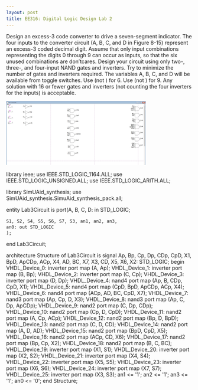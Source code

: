 ```yaml
---
layout: post
title: EE316: Digital Logic Design Lab 2
---
```


Design an excess-3 code converter to drive a seven-segment indicator. The four
inputs to the converter circuit (A, B, C, and D in Figure 8-15) represent an excess-3
coded decimal digit. Assume that only input combinations representing the digits
0 through 9 can occur as inputs, so that the six unused combinations are don’tcares.
Design your circuit using only two-, three-, and four-input NAND gates and
inverters. Try to minimize the number of gates and inverters required. The variables
A, B, C, and D will be available from toggle switches.
Use (not ) for 6. Use (not ) for 9.
Any solution with 16 or fewer gates and inverters (not counting the four inverters
for the inputs) is acceptable.

<img src="/files/ee316_lab_2_circuit_diagram.jpg" alt="EE Lab 2 Circuit Diagram" style="width:75%;text-align:center;margin: auto;">

<p class="message">

library ieee;
use IEEE.STD_LOGIC_1164.ALL;
use IEEE.STD_LOGIC_UNSIGNED.ALL;
use IEEE.STD_LOGIC_ARITH.ALL;

library SimUAid_synthesis;
use SimUAid_synthesis.SimuAid_synthesis_pack.all;

entity Lab3Circuit is
port(A, B, C, D: in STD_LOGIC;

	S1, S2, S4, S5, S6, S7, S3, an1, an2, an3, 
	an0: out STD_LOGIC
	);
end Lab3Circuit;

architecture Structure of Lab3Circuit is
	signal Ap, Bp, Cp, Dp, CDp, CpD, X1, BpD, ApCDp, ACp, 
		X4, AD, BC, X7, X3, CD, X5, X6, X2: STD_LOGIC;
begin
	VHDL_Device_0: inverter port map (A, Ap);
	VHDL_Device_1: inverter port map (B, Bp);
	VHDL_Device_2: inverter port map (C, Cp);
	VHDL_Device_3: inverter port map (D, Dp);
	VHDL_Device_4: nand4 port map (Ap, B, CDp, CpD, X1);
	VHDL_Device_5: nand4 port map (CpD, BpD, ApCDp, ACp, X4);
	VHDL_Device_6: nand4 port map (ACp, AD, BC, CpD, X7);
	VHDL_Device_7: nand3 port map (Ap, Cp, D, X3);
	VHDL_Device_8: nand3 port map (Ap, C, Dp, ApCDp);
	VHDL_Device_9: nand2 port map (C, Dp, CDp);
	VHDL_Device_10: nand2 port map (Cp, D, CpD);
	VHDL_Device_11: nand2 port map (A, Cp, ACp);
	VHDL_Device_12: nand2 port map (Bp, D, BpD);
	VHDL_Device_13: nand2 port map (C, D, CD);
	VHDL_Device_14: nand2 port map (A, D, AD);
	VHDL_Device_15: nand2 port map (BpD, CpD, X5);
	VHDL_Device_16: nand2 port map (ACp, CD, X6);
	VHDL_Device_17: nand2 port map (Bp, Cp, X2);
	VHDL_Device_18: nand2 port map (B, C, BC);
	VHDL_Device_19: inverter port map (X1, S1);
	VHDL_Device_20: inverter port map (X2, S2);
	VHDL_Device_21: inverter port map (X4, S4);
	VHDL_Device_22: inverter port map (X5, S5);
	VHDL_Device_23: inverter port map (X6, S6);
	VHDL_Device_24: inverter port map (X7, S7);
	VHDL_Device_25: inverter port map (X3, S3);
	an1 <= '1';
	an2 <= '1';
	an3 <= '1';
	an0 <= '0';
end Structure;
</p>